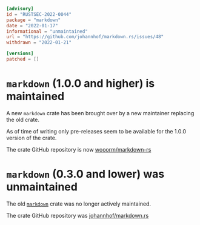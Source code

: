 ```toml
[advisory]
id = "RUSTSEC-2022-0044"
package = "markdown"
date = "2022-01-17"
informational = "unmaintained"
url = "https://github.com/johannhof/markdown.rs/issues/48"
withdrawn = "2022-01-21"

[versions]
patched = []
```

# `markdown` (1.0.0 and higher) is maintained

A new `markdown` crate has been brought over by a new maintainer replacing the old crate.

As of time of writing only pre-releases seem to be available for the 1.0.0 version of the crate.

The crate GitHub repository is now [wooorm/markdown-rs](https://github.com/wooorm/markdown-rs)

# `markdown` (0.3.0 and lower) was unmaintained

The old [`markdown`](https://crates.io/crates/markdown) crate was no longer actively maintained.

The crate GitHub repository was [johannhof/markdown.rs](https://github.com/johannhof/markdown.rs)
